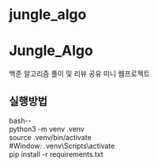 # jungle_algo
# Jungle_Algo

백준 알고리즘 풀이 및 리뷰 공유 미니 웹프로젝트

## 실행방법
bash--  
python3 -m venv .venv  
source .venv/bin/activate  
#Window:  .venv\Scripts\activate    
pip install -r requirements.txt
